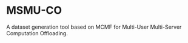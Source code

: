 # MSMU-CO
A dataset generation tool based on MCMF for Multi-User Multi-Server Computation Offloading.
